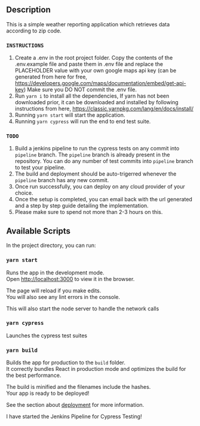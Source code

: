 ## Description
This is a simple weather reporting application which retrieves data according to zip code.
### `INSTRUCTIONS`
1. Create a .env in the root project folder.
   Copy the contents of the .env.example file and paste them in .env file and replace the PLACEHOLDER value with
   your own google maps api key (can be generated from here for free, https://developers.google.com/maps/documentation/embed/get-api-key)
   Make sure you DO NOT commit the .env file.
2. Run `yarn i` to install all the dependencies, If yarn has not been downloaded prior, it can be downloaded and installed by
   following instructions from here, https://classic.yarnpkg.com/lang/en/docs/install/
3. Running `yarn start` will start the application.
4. Running `yarn cypress` will run the end to end test suite.

### `TODO`
1. Build a jenkins pipeline to run the cypress tests on any commit into `pipeline` branch. The `pipeline` branch is 
   already present in the repository. You can do any number of test commits into `pipeline` branch to test your pipeline.
2. The build and deployment should be auto-trigerred whenever the `pipeline` branch has any new commit.
3. Once run successfully, you can deploy on any cloud provider of your choice. 
4. Once the setup is completed, you can email back with the url generated and a step by step guide detailing
   the implementation.
5. Please make sure to spend not more than 2-3 hours on this.

## Available Scripts

In the project directory, you can run:

### `yarn start`

Runs the app in the development mode.<br />
Open [http://localhost:3000](http://localhost:3000) to view it in the browser.

The page will reload if you make edits.<br />
You will also see any lint errors in the console.

This will also start the node server to handle the network calls

### `yarn cypress`

Launches the cypress test suites

### `yarn build`

Builds the app for production to the `build` folder.<br />
It correctly bundles React in production mode and optimizes the build for the best performance.

The build is minified and the filenames include the hashes.<br />
Your app is ready to be deployed!

See the section about [deployment](https://facebook.github.io/create-react-app/docs/deployment) for more information.

I have started the Jenkins Pipeline for Cypress Testing!
